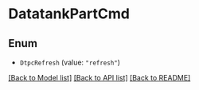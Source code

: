 # DatatankPartCmd

## Enum


* `DtpcRefresh` (value: `"refresh"`)


[[Back to Model list]](../README.md#documentation-for-models) [[Back to API list]](../README.md#documentation-for-api-endpoints) [[Back to README]](../README.md)


